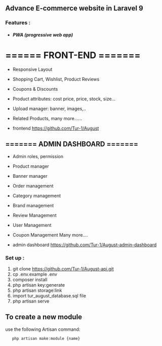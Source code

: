## Advance E-commerce website in Laravel 9

### Features :

-   ##### PWA (progressive web app)

# ====== FRONT-END =======

-   Responsive Layout
-   Shopping Cart, Wishlist, Product Reviews
-   Coupons & Discounts
-   Product attributes: cost price, price, stock, size...

-   Upload manager: banner, images,..
-   Related Products,
    many more......

-   frontend https://github.com/Tur-1/August

## ======= ADMIN DASHBOARD =======

-   Admin roles, permission
-   Product manager
-   Banner manager
-   Order management
-   Category management
-   Brand management
-   Review Management
-   User Management
-   Coupon Management
    Many more....

-   admin dashboard https://github.com/Tur-1/August-admin-dashboard

### Set up :

1. git clone https://github.com/Tur-1/August-api.git
2. cp .env.example .env
3. composer install
4. php artisan key:generate
5. php artisan storage:link
6. import tur_august_database.sql file
7. php artisan serve

## To create a new module
use the following Artisan command:
```php
   php artisan make:module {name}
```
